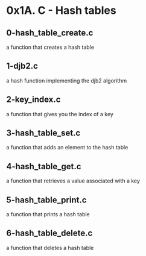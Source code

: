 # 0x1A. C - Hash tables

## 0-hash_table_create.c
a function that creates a hash table

## 1-djb2.c
a hash function implementing the djb2 algorithm

## 2-key_index.c
a function that gives you the index of a key

## 3-hash_table_set.c
a function that adds an element to the hash table

## 4-hash_table_get.c
a function that retrieves a value associated with a key

## 5-hash_table_print.c
a function that prints a hash table

## 6-hash_table_delete.c
a function that deletes a hash table
